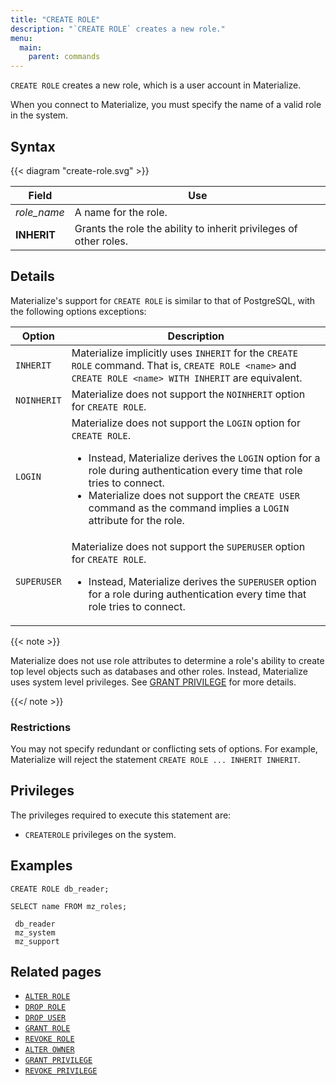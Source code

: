 ```yaml
---
title: "CREATE ROLE"
description: "`CREATE ROLE` creates a new role."
menu:
  main:
    parent: commands
---
```


`CREATE ROLE` creates a new role, which is a user account in Materialize.

When you connect to Materialize, you must specify the name of a valid role in
the system.

## Syntax

{{< diagram "create-role.svg" >}}

Field               | Use
--------------------|-------------------------------------------------------------------------
_role_name_         | A name for the role.
**INHERIT**         | Grants the role the ability to inherit privileges of other roles.

## Details

Materialize's support for `CREATE ROLE` is similar to that of PostgreSQL, with
the following options exceptions:

| Option   | Description                                                                                                                                                                                            |
|-------------|-----------------------------------------------------------------------------------------------------------------------------------------------------------------------------------------------------------|
| `INHERIT`   | Materialize implicitly uses `INHERIT` for the `CREATE ROLE` command. That is, `CREATE ROLE <name>` and `CREATE ROLE <name> WITH INHERIT` are equivalent.                                                   |
| `NOINHERIT` | Materialize does not support the `NOINHERIT` option for `CREATE ROLE`.                                                                                                                                  |
| `LOGIN`     | Materialize does not support the `LOGIN` option for `CREATE ROLE`.<ul><li>Instead, Materialize derives the `LOGIN` option for a role during authentication every time that role tries to connect.</li><li>Materialize does not support the `CREATE USER` command as the command implies a `LOGIN` attribute for the role.</li></ul>|
| `SUPERUSER` | Materialize does not support the `SUPERUSER` option for `CREATE ROLE`.<ul><li>Instead, Materialize derives the `SUPERUSER` option for a role during authentication every time that role tries to connect.</li></ul>|

{{< note >}}

Materialize does not use role attributes to determine a role's ability to create
top level objects such as databases and other roles. Instead, Materialize uses
system level privileges. See [GRANT PRIVILEGE](../grant-privilege) for more
details.

{{</ note >}}

### Restrictions

You may not specify redundant or conflicting sets of options. For example,
Materialize will reject the statement `CREATE ROLE ... INHERIT INHERIT`.

## Privileges

The privileges required to execute this statement are:

- `CREATEROLE` privileges on the system.

## Examples

```mzsql
CREATE ROLE db_reader;
```
```mzsql
SELECT name FROM mz_roles;
```
```nofmt
 db_reader
 mz_system
 mz_support
```

## Related pages

- [`ALTER ROLE`](../alter-role)
- [`DROP ROLE`](../drop-role)
- [`DROP USER`](../drop-user)
- [`GRANT ROLE`](../grant-role)
- [`REVOKE ROLE`](../revoke-role)
- [`ALTER OWNER`](../alter-owner)
- [`GRANT PRIVILEGE`](../grant-privilege)
- [`REVOKE PRIVILEGE`](../revoke-privilege)
